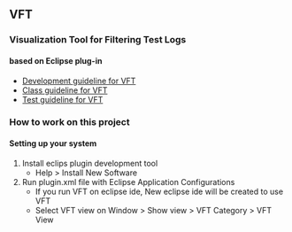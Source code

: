 ## VFT
### Visualization Tool for Filtering Test Logs
#### based on Eclipse plug-in

+ [Development guideline for VFT](https://github.com/pinetree408/VFT/tree/master/VFT)
+ [Class guideline for VFT](https://github.com/pinetree408/VFT/tree/master/VFT/src)
+ [Test guideline for VFT](https://github.com/pinetree408/VFT/tree/master/VFT/src/vft/test)

### How to work on this project
#### Setting up your system

1. Install eclips plugin development tool
    - Help > Install New Software
2. Run plugin.xml file with Eclipse Application Configurations
    - If you run VFT on eclipse ide, New eclipse ide will be created to use VFT
    - Select VFT view on Window > Show view > VFT Category > VFT View
